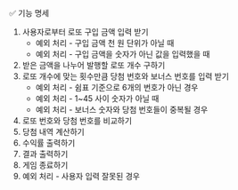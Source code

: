 ✅ 기능 명세
1. 사용자로부터 로또 구입 금액 입력 받기
   - 예외 처리 - 구입 금액 천 원 단위가 아닐 때
   - 예외 처리 - 구입 금액을 숫자가 아닌 값을 입력했을 때
2. 받은 금액을 나누어 발행할 로또 개수 구하기
3. 로또 개수에 맞는 횟수만큼 당첨 번호와 보너스 번호를 입력 받기
   - 예외 처리 - 쉼표 기준으로 6개의 번호가 아닌 경우
   - 예외 처리 - 1~45 사이 숫자가 아닐 때
   - 예외 처리 - 보너스 숫자와 당첨 번호들이 중복될 경우
4. 로또 번호와 당첨 번호를 비교하기
5. 당첨 내역 계산하기
6. 수익률 출력하기
7. 결과 출력하기
8. 게임 종료하기
9. 예외 처리 - 사용자 입력 잘못된 경우
